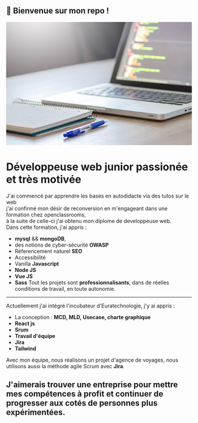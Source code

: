 👋 Bienvenue sur mon repo !
-----------------
![Cover](https://github.com/Carolionne/Carolionne/blob/main/bg.jpg)


 # Développeuse web junior **passionée** et **très motivée**
 J'ai commencé par apprendre les bases en autodidacte via des tutos sur le web  
 j'ai confirmé mon désir de reconversion en m'engageant dans une formation chez openclassrooms,  
 à la suite de celle-ci j'ai obtenu mon diplome de developpeuse web.  
 Dans cette formation, j'ai appris :
 - **mysql** && **mongoDB**, 
 - des notions de cyber-sécurité **OWASP**
 - Réferencement naturel **SEO**
 - Accessibilité
 - Vanilla **Javascript** 
 - **Node JS**
 - **Vue JS**
 - **Sass**
 Tout les projets sont **professionnalisants**, dans de réelles conditions de travail, en toute autonomie.
 
 ----------------------------------
Actuellement j'ai intégré l'incubateur d'Euratechnologie, j'y ai appris :  
- La conception : **MCD, MLD, Usecase, charte graphique**
-  **React js**
-  **Srum**
-  **Travail d'équipe**
-  **Jira**
-  **Tailwind**


Avec mon équipe, nous réalisons un projet d'agence de voyages, nous utilisons aussi la méthode agile Scrum avec **Jira**.

## J'aimerais trouver une entreprise pour mettre mes compétences à profit et continuer de progresser aux cotés de personnes plus expérimentées.

